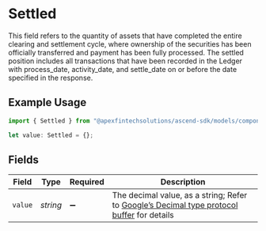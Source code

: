 # Settled

This field refers to the quantity of assets that have completed the entire clearing and settlement cycle, where ownership of the securities has been officially transferred and payment has been fully processed. The settled position includes all transactions that have been recorded in the Ledger with process_date, activity_date, and settle_date on or before the date specified in the response.

## Example Usage

```typescript
import { Settled } from "@apexfintechsolutions/ascend-sdk/models/components";

let value: Settled = {};
```

## Fields

| Field                                                                                                                                                                                                              | Type                                                                                                                                                                                                               | Required                                                                                                                                                                                                           | Description                                                                                                                                                                                                        |
| ------------------------------------------------------------------------------------------------------------------------------------------------------------------------------------------------------------------ | ------------------------------------------------------------------------------------------------------------------------------------------------------------------------------------------------------------------ | ------------------------------------------------------------------------------------------------------------------------------------------------------------------------------------------------------------------ | ------------------------------------------------------------------------------------------------------------------------------------------------------------------------------------------------------------------ |
| `value`                                                                                                                                                                                                            | *string*                                                                                                                                                                                                           | :heavy_minus_sign:                                                                                                                                                                                                 | The decimal value, as a string; Refer to [Google’s Decimal type protocol buffer](https://github.com/googleapis/googleapis/blob/40203ca1880849480bbff7b8715491060bbccdf1/google/type/decimal.proto#L33) for details |